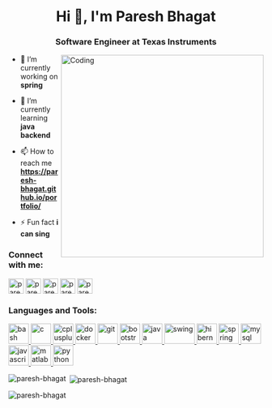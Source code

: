 <h1 align="center">Hi 👋, I'm Paresh Bhagat</h1>
<h3 align="center">Software Engineer at Texas Instruments</h3>
<img align="right" alt="Coding" width="400" src="https://camo.githubusercontent.com/5ddf73ad3a205111cf8c686f687fc216c2946a75005718c8da5b837ad9de78c9/68747470733a2f2f7468756d62732e6766796361742e636f6d2f4576696c4e657874446576696c666973682d736d616c6c2e676966">


- 🔭 I’m currently working on **spring**

- 🌱 I’m currently learning **java backend**

<!--- 
- 🤝 I’m looking for help with **react**

- 💬 Ask me about **C programming**
-->

- 📫 How to reach me **https://paresh-bhagat.github.io/portfolio/**

- ⚡ Fun fact **i can sing**

<h3 align="left">Connect with me:</h3>
<p align="left">
<a href="https://linkedin.com/in/paresh-bhagat-1a9154148" target="blank"><img align="center" src="https://cdn-icons-png.flaticon.com/512/174/174857.png" alt="paresh-bhagat-1a9154148" height="30" width="30" /></a>
<a href="https://hub.docker.com/u/pareshbhagat" target="blank"><img align="center" src="https://www.docker.com/wp-content/uploads/2022/03/vertical-logo-monochromatic.png" alt="pareshbhagat" height="30" width="30" /></a>
<a href="https://auth.geeksforgeeks.org/user/pareshbhagat29" target="blank"><img align="center" src="https://media.geeksforgeeks.org/wp-content/cdn-uploads/20190710102234/download3.png" alt="pareshbhagat29" height="30" width="30" /></a>
<a href="https://www.leetcode.com/pareshb29" target="blank"><img align="center" src="https://upload.wikimedia.org/wikipedia/commons/1/19/LeetCode_logo_black.png" alt="pareshb29" height="30" width="30" /></a>
<a href="https://fb.com/paresh.bhagat.7906" target="blank"><img align="center" src="https://cdn-icons-png.flaticon.com/512/124/124010.png" alt="paresh.bhagat.7906" height="30" width="30" /></a>
</p>

<h3 align="left">Languages and Tools:</h3>
<p align="left"> 
<a href="https://www.gnu.org/software/bash/" target="_blank" rel="noreferrer"> <img src="https://www.vectorlogo.zone/logos/gnu_bash/gnu_bash-icon.svg" alt="bash" width="40" height="40"/> </a>  
<a href="https://www.cprogramming.com/" target="_blank" rel="noreferrer"> <img src="https://upload.wikimedia.org/wikipedia/commons/thumb/1/18/C_Programming_Language.svg/926px-C_Programming_Language.svg.png" alt="c" width="40" height="40"/> </a> 
<a href="https://www.w3schools.com/cpp/" target="_blank" rel="noreferrer"> <img src="https://cdn-icons-png.flaticon.com/512/6132/6132222.png" alt="cplusplus" width="40" height="40"/> </a> 
<a href="https://www.docker.com/" target="_blank" rel="noreferrer"> <img src="https://www.docker.com/wp-content/uploads/2022/03/vertical-logo-monochromatic.png" alt="docker" width="40" height="40"/> </a> 
<a href="https://git-scm.com/" target="_blank" rel="noreferrer"> <img src="https://www.vectorlogo.zone/logos/git-scm/git-scm-icon.svg" alt="git" width="40" height="40"/> </a> 
<a href="https://getbootstrap.com/" target="_blank" rel="noreferrer"> <img src="https://getbootstrap.com/docs/5.0/assets/brand/bootstrap-logo-shadow.png" alt="bootstrap" width="40" height="40"/> </a>
<a href="https://www.java.com" target="_blank" rel="noreferrer"> <img src="https://cdn-icons-png.flaticon.com/512/226/226777.png" alt="java" width="40" height="40"/> </a> 
<a href="https://docs.oracle.com/javase/tutorial/uiswing/index.html" target="_blank" rel="noreferrer"> <img src="http://www.unicodesystems.us/img/core-img/swing1.jpg" alt="swing" width="60" height="40"/> </a> 
<a href="https://hibernate.org/" target="_blank" rel="noreferrer"> <img src="https://inventorsoft.co/assets/images/tech/Hibernate.png" alt="hibernate" width="40" height="40"/> </a> 
<a href="https://spring.io/" target="_blank" rel="noreferrer"> <img src="https://www.svgrepo.com/show/354380/spring-icon.svg" alt="spring" width="40" height="40"/> </a> 
<a href="https://www.mysql.com/" target="_blank" rel="noreferrer"> <img src="https://cdn-icons-png.flaticon.com/512/919/919836.png" alt="mysql" width="40" height="40"/> </a> 
<a href="https://developer.mozilla.org/en-US/docs/Web/JavaScript" target="_blank" rel="noreferrer"> <img src="https://cdn-icons-png.flaticon.com/512/5968/5968292.png" alt="javascript" width="40" height="40"/> </a> 
<a href="https://www.mathworks.com/" target="_blank" rel="noreferrer"> <img src="https://upload.wikimedia.org/wikipedia/commons/2/21/Matlab_Logo.png" alt="matlab" width="40" height="40"/> </a> 
<a href="https://www.python.org" target="_blank" rel="noreferrer"> <img src="https://cdn-icons-png.flaticon.com/512/5968/5968350.png" alt="python" width="40" height="40"/> </a> 

<p><img align="left" src="https://github-readme-stats.vercel.app/api/top-langs?username=paresh-bhagat&show_icons=true&locale=en&layout=compact" alt="paresh-bhagat" /></p>

<p>&nbsp;<img align="center" src="https://github-readme-stats.vercel.app/api?username=paresh-bhagat&show_icons=true&locale=en" alt="paresh-bhagat" /></p>

<p><img align="center" src="https://github-readme-streak-stats.herokuapp.com/?user=paresh-bhagat&" alt="paresh-bhagat" /></p>
